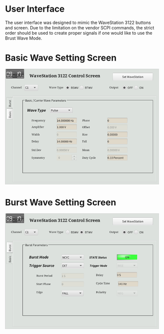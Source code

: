 User Interface
======
The user interface was designed to mimic the WaveStation 3122 buttons and screen. Due to the limitation on the vendor SCPI commands, the strict order should be used to create proper signals if one would like to use the Brust Wave Mode.

# Basic Wave Setting Screen
![Basic Wave Setting Screen](basic_screen.png)

# Burst Wave Setting Screen
![Burst Wave Setting Screen](burst_screen.png)
